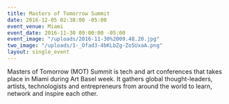 ```yaml
---
title: Masters of Tomorrow Summit
date: 2016-12-05 02:38:00 -05:00
event_venue: Miami
event_date: 2016-11-30 09:00:00 -05:00
event_image: "/uploads/2016-11-30%2009.48.20.jpg"
two_image: "/uploads/1-_Ofad3-4bKLbZg-Zo5UxaA.png"
layout: single_event
---
```


Masters of Tomorrow (MOT) Summit is tech and art conferences that takes place in Miami during Art Basel week. It gathers global thought-leaders, artists, technologists and entrepreneurs from around the world to learn, network and inspire each other.